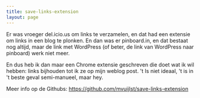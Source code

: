 ```yaml
---
title: save-links-extension
layout: page
---
```


Er was vroeger del.icio.us om links te verzamelen, en dat had een extensie om links in een blog te plonken. En dan was er pinboard.in, en dat bestaat nog altijd, maar de link met WordPress (of beter, de link van WordPress naar pinboard) werk niet meer. 

En dus heb ik dan maar een Chrome extensie geschreven die doet wat ik wil hebben: links bijhouden tot ik ze op mijn weblog post. 't Is niet ideaal, 't is in 't beste geval semi-manueel, maar hey. 

Meer info op de Githubs: https://github.com/mvuijlst/save-links-extension